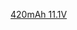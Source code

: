 [420mAh 11.1V](https://www.overlander.co.uk/lipo-batteries/420mah-11-1v-3s-35c-supersport-pro-lipo-battery.html)
